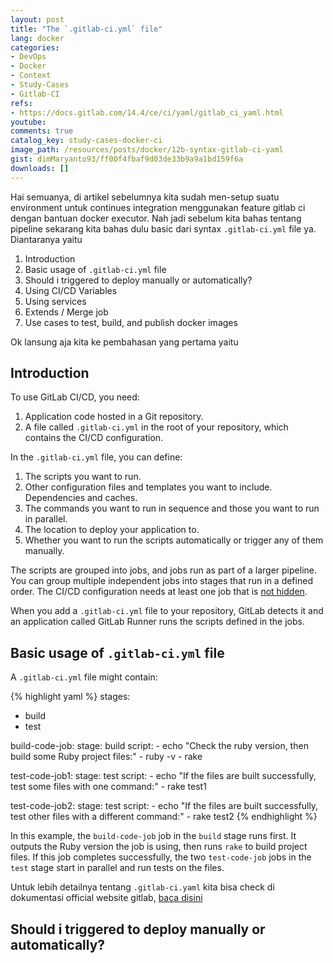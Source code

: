 ```yaml
---
layout: post
title: "The `.gitlab-ci.yml` file"
lang: docker
categories:
- DevOps
- Docker
- Context
- Study-Cases
- Gitlab-CI
refs: 
- https://docs.gitlab.com/14.4/ce/ci/yaml/gitlab_ci_yaml.html
youtube: 
comments: true
catalog_key: study-cases-docker-ci
image_path: /resources/posts/docker/12b-syntax-gitlab-ci-yaml
gist: dimMaryanto93/ff00f4fbaf9d03de33b9a9a1bd159f6a
downloads: []
---
```


Hai semuanya, di artikel sebelumnya kita sudah men-setup suatu environment untuk continues integration menggunakan feature gitlab ci dengan bantuan docker executor. Nah jadi sebelum kita bahas tentang pipeline sekarang kita bahas dulu basic dari syntax `.gitlab-ci.yml` file ya. Diantaranya yaitu

1. Introduction
2. Basic usage of `.gitlab-ci.yml` file
3. Should i triggered to deploy manually or automatically?
4. Using CI/CD Variables
5. Using services
6. Extends / Merge job
7. Use cases to test, build, and publish docker images

Ok lansung aja kita ke pembahasan yang pertama yaitu

## Introduction

To use GitLab CI/CD, you need:

1. Application code hosted in a Git repository.
2. A file called `.gitlab-ci.yml` in the root of your repository, which contains the CI/CD configuration.

In the `.gitlab-ci.yml` file, you can define:

1. The scripts you want to run.
2. Other configuration files and templates you want to include.
Dependencies and caches.
3. The commands you want to run in sequence and those you want to run in parallel.
4. The location to deploy your application to.
5. Whether you want to run the scripts automatically or trigger any of them manually.

The scripts are grouped into jobs, and jobs run as part of a larger pipeline. You can group multiple independent jobs into stages that run in a defined order. The CI/CD configuration needs at least one job that is [not hidden](https://docs.gitlab.com/14.4/ee/ci/yaml/index.html#hide-jobs).

When you add a `.gitlab-ci.yml` file to your repository, GitLab detects it and an application called GitLab Runner runs the scripts defined in the jobs.

## Basic usage of `.gitlab-ci.yml` file

A `.gitlab-ci.yml` file might contain:

{% highlight yaml %}
stages:
  - build
  - test

build-code-job:
  stage: build
  script:
    - echo "Check the ruby version, then build some Ruby project files:"
    - ruby -v
    - rake

test-code-job1:
  stage: test
  script:
    - echo "If the files are built successfully, test some files with one command:"
    - rake test1

test-code-job2:
  stage: test
  script:
    - echo "If the files are built successfully, test other files with a different command:"
    - rake test2
{% endhighlight %}

In this example, the `build-code-job` job in the `build` stage runs first. It outputs the Ruby version the job is using, then runs `rake` to build project files. If this job completes successfully, the two `test-code-job` jobs in the `test` stage start in parallel and run tests on the files.

Untuk lebih detailnya tentang `.gitlab-ci.yaml` kita bisa check di dokumentasi official website gitlab, [baca disini](https://docs.gitlab.com/14.4/ee/ci/yaml/index.html)

## Should i triggered to deploy manually or automatically?